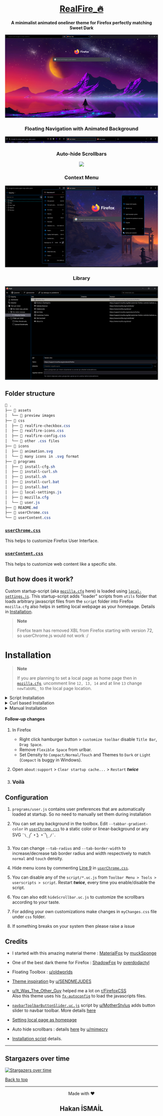 <div align="center">

  # [RealFire_🔥](https://github.com/Hakanbaban53/RealFire)
  **A minimalist animated oneliner theme for Firefox perfectly matching Sweet Dark**
</div>

<p align="center"><img src="./assets/preview.png"></p>

<h3 align="center">Floating Navigation with Animated Background</h3>
<p align="center"><img src="./assets/navbar.gif"></p>

<h3 align="center">Auto-hide Scrollbars</h3>
<p align="center"><img src="./assets/scrollbar.gif"></p>

<h3 align="center">Context Menu</h3>
<p align="center"><img src="./assets/context.png"></p>

<h3 align="center">Library</h3>
<p align="center"><img src="./assets/library.png"></p>

## Folder structure

```css
 .
├──  assets
│  └──  preview images
├──  css
│  ├──  realfire-checkbox.css
│  ├──  realfire-icons.css
│  ├──  realfire-config.css
│  └──  other .css files
├──  icons
│  ├──  animation.svg
│  └──  many icons in .svg format
├──  programs
│  ├──  install-cfg.sh
│  ├──  install-curl.sh
│  ├──  install.sh
│  ├──  install-curl.bat
│  ├──  install.bat
│  ├──  local-settings.js
│  ├──  mozilla.cfg
│  └──  user.js
├──  README.md
├──  userChrome.css
└──  userContent.css

```

### [`userChrome.css`](./userChrome.css)
This helps to customize Firefox User Interface.

### [`userContent.css`](./userContent.css)
This helps to customize web content like a specific site.


## **But how does it work?**
Custom startup-script (aka [`mozilla.cfg`](./programs/mozilla.cfg) here) is loaded using [`local-settings.js`](./programs/local-settings.js). This startup-script adds "loader" scripts from `utils` folder that loads arbitrary javascript files from the `script` folder into Firefox<br>
`mozilla.cfg` also helps in setting local webpage as your homepage. Details in [Installation](#Installation).

> **Note**
>
> Firefox team has removed XBL from Firefox starting with version 72, so userChrome.js would not work :/

# Installation

> **Note**
>
> If you are planning to set a local page as home page then in [`mozilla.cfg`](https://github.com/PROxZIMA/Sweet-Pop/blob/4ec550b7d7fb6a56d247385763a80a5da7efa2e0/programs/mozilla.cfg#L12-L14), uncomment line `12, 13, 14` and at line `13` change `newTabURL_` to the local page location.

<details><summary>Script Installation</summary>

1) Clone the repository and enter folder:

    ```console
    $ git clone https://github.com/Hakanbaban53/RealFire.git && cd RealFire
    ```

2) Run installation script

    This script will lookup default Firefox profile location and install the theme with default configurations.

    <details><summary>Linux/MacOS</summary><br>

    ```console
    $ ./programs/install.sh # Standard
    $ ./programs/install.sh -f ~/.var/app/org.mozilla.firefox/.mozilla/firefox # Flatpak
    ```
    </details>

   <details><summary>Windows</summary><br>

    ```powershell
    > programs\install.bat REM Standard
    > programs\install.bat -e -b "C:\Program Files (x86)\Mozilla Firefox" REM Disable fx-autoconfig and Custom binary folder
    ```
    </details>

    #### Script options
    - `-b <binary_folder>` *optional*
        - Set custom Firefox binary folder path, for example `/usr/lib32/firefox`
        - Default: Auto detects in linux. `C:\Program Files\Mozilla Firefox` in windows

    - `-f <firefox_folder>` *optional*
        - Set custom Firefox folder path, for example `~/.mozilla/icecat/`
        - Default: `~/.mozilla/firefox/` in linux. `%APPDATA%\Mozilla\Firefox` in windows

    - `-p <profile_name>` *optional*
        - Set custom profile name, for example `4htgy4pu.app`
        - Default: Profile folder name found in `profiles.ini` at ->
        ```
        [Install4F96D1932A9F858E]
        Default=1yrah0xg.default-release
        Locked=1
        ```

    - `-e` *optional*
        - Install [`fx-autoconfig`](https://github.com/MrOtherGuy/fx-autoconfig)
        - Runs sudo to copy `mozilla.cfg` and `local-settings.js` to Application Binary folder
        - Default: True

    - `-h` *optional*
        - Shows help message with flags info
</details>

<details><summary>Curl based Installation</summary>

- You can also install this theme with one command:

    <details><summary>Linux/MacOS</summary><br>

    ```console
    $ curl -s -o- https://raw.githubusercontent.com/Hakanbaban53/RealFire/master/programs/install-curl.sh | bash # Standard
    $ curl -s -o- https://raw.githubusercontent.com/Hakanbaban53/RealFire/master/programs/install-curl.sh | bash -s -- -f ~/.var/app/org.mozilla.firefox/.mozilla/firefox # Flatpak
    ```
    </details>

   <details><summary>Windows</summary><br>

    ```powershell
    > curl -sL "https://raw.githubusercontent.com/Hakanbaban53/RealFire/master/programs/install-curl.bat" > %TEMP%\install-curl.bat && %TEMP%\install-curl.bat REM Standard
    > curl -sL "https://raw.githubusercontent.com/Hakanbaban53/RealFire/master/programs/install-curl.bat" > %TEMP%\install-curl.bat && %TEMP%\install-curl.bat -b "C:\Program Files (x86)\Mozilla Firefox" REM Custom binary folder

    ```
    </details>

    This will download the master branch and run the installation script.
    `mozilla.cfg` can be configured after complete installation
</details>

<details><summary>Manual Installation</summary>

1) Open `about:support` in new tab and click `Open Directory` near `Profile Directory`.

2) Open this directory in terminal and clone the repository

    Note: If you already have a `chrome` folder under `Profile Directory`, rename it to `chrome_bak` or anything else to preserve your old theme.

    ```console
    $ cd {Your profile directory}

    $ git clone https://github.com/Hakanbaban53/RealFire.git chrome

    $ cd chrome
    ```

3) Install `boot.jsm` file from [fx-autoconfig](https://github.com/MrOtherGuy/fx-autoconfig/tree/master/profile/chrome/utils) in the `chrome/utils` folder (make sure it matches above Folder Structure).

    ```console
    $ curl -sL "https://raw.githubusercontent.com/MrOtherGuy/fx-autoconfig/master/profile/chrome/utils/boot.jsm" > "utils/boot.jsm"
    ```

4) Move `user.js`, `mozilla.cfg` and `local-settings.js` to their destination.

    <details><summary>Linux</summary><br>

    - `about:support` > `Application Binary` > `{Installation folder}firefox-bin`<br>
    Generally `Installation folder` is `/usr/lib/firefox/`

    ```console
    $ ln -s "`pwd`/programs/user.js" ../user.js

    $ cp ./programs/mozilla.cfg /usr/lib/firefox/

    $ cp ./programs/local-settings.js /usr/lib/firefox/defaults/pref/
    ```
    </details>

   <details><summary>MacOS</summary><br>

    - `about:support` > `Application Binary` > `{Installation folder}firefox`<br>
    Generally `Installation folder` is `/Applications/Firefox.app/Contents/MacOS/` (`Firefox Nightly` for Nightly version)

      For `MacOS`, our destination folder is `/Applications/Firefox.app/Contents/Resources/`

    ```console
    $ ln -s "`pwd`/programs/user.js" ../user.js

    $ cp ./programs/mozilla.cfg /Applications/Firefox.app/Contents/Resources/

    $ cp ./programs/local-settings.js /Applications/Firefox.app/Contents/Resources/defaults/pref/
    ```
    </details>

    <details><summary>Windows</summary><br>

    - `about:support` > `Application Binary` > `{Installation folder}firefox.exe`<br>
    Generally `Installation folder` is `C:\Program Files\Mozilla Firefox\`

    ```powershell
    > mklink ..\user.js "%cd%\programs\user.js"

    > copy .\programs\mozilla.cfg "C:\Program Files\Mozilla Firefox\"

    > copy .\programs\local-settings.js "C:\Program Files\Mozilla Firefox\defaults\pref\"
    ```
    </details>

5) Download [`navbarToolbarButtonSlider.uc.js`](https://github.com/aminomancer/uc.css.js/blob/master/JS/navbarToolbarButtonSlider.uc.js) and place it in `script` folder along with `hideScrollbar.uc.js`.

    ```console
    $ curl -sL "https://raw.githubusercontent.com/aminomancer/uc.css.js/master/JS/navbarToolbarButtonSlider.uc.js" > "script/navbarToolbarButtonSlider.uc.js"
    ```

</details>

#### Follow-up changes
1) In Firefox
    - Right click hamburger button > `customize toolbar` disable `Title Bar`, `Drag Space`.
    - Remove `Flexible Space` from urlbar.
    - Set Density to `Compact/Normal/Touch` and Themes to `Dark` or `Light` (`Compact` is buggy in Windows).

2) Open `about:support` > `Clear startup cache...` > `Restart` ***twice***

3) ### **Voilà**

## Configuration
1) `programs/user.js` contains user preferences that are automatically loaded at startup. So no need to manually set them during installation

2) You can set any background in the toolbox. Edit `--tabbar-gradient-color` in [`userChrome.css`](./userChrome.css) to a static color or linear-background or any SVG `¯\_༼ •́ ͜ʖ •̀ ༽_/¯`.

3) You can change `--tab-radius` and `--tab-border-width` to increase/decrease tab border radius and width respectively to match `normal` and `touch` density.

4) Hide menu icons by commenting [Line 9](https://github.com/Hakanbaban53/RealFire/blob/master/userChrome.css#L9) in [`userChrome.css`](./userChrome.css).

5) You can disable any of the `script/*.uc.js` from `Toolbar Menu > Tools > userscripts > script`. Restart ***twice***, every time you enable/disable the script.

6) You can also edit `hideScrollbar.uc.js` to customize the scrollbars according to your taste.

7) For adding your own customizations make changes in `myChanges.css` file under `css` folder.

8) If something breaks on your system then please raise a issue


## Credits
- I started with this amazing material theme : [MaterialFox](https://github.com/muckSponge/MaterialFox) by [muckSponge](https://github.com/muckSponge)

- One of the best dark theme for Firefox : [ShadowFox](https://overdodactyl.github.io/ShadowFox) by [overdodactyl](https://github.com/overdodactyl)

- Floating Toolbox : [u/oldworlds](https://www.reddit.com/r/FirefoxCSS/comments/koa71w/minimalfox_a_compact_and_minimal_theme/)

- [Theme inspiration](https://www.reddit.com/r/FirefoxCSS/comments/ci7i69/another_oneline_theme/) by [u/SENDMEJUDES](https://www.reddit.com/user/SENDMEJUDES/)

- [u/It_Was_The_Other_Guy](https://www.reddit.com/user/It_Was_The_Other_Guy) helped me a lot on [r/FirefoxCSS](https://www.reddit.com/r/FirefoxCSS/)<br>
Also this theme uses his [`fx-autoconfig`](https://github.com/MrOtherGuy/fx-autoconfig) to load the javascripts files.

- [`navbarToolbarButtonSlider.uc.js`](https://github.com/aminomancer/uc.css.js#navbar-toolbar-button-slider) script by [u/MotherStylus](https://www.reddit.com/user/MotherStylus) adds button slider to navbar toolbar. More details [here](https://www.reddit.com/r/FirefoxCSS/comments/n9asta/addons_width_changes_to_a_fixed_value_when_placed/)

- [Setting local page as homepage](https://www.reddit.com/r/firefox/comments/ge86z4/newtab_page_to_local_file_firefox_76_redux/)

- Auto hide scrollbars : details [here](https://www.reddit.com/r/FirefoxCSS/comments/jptrf8/is_it_still_possible_to_autohide_and_show/) by [u/mimecry](https://www.reddit.com/user/mimecry/)


- [Installation script](https://github.com/rafaelmardojai/firefox-gnome-theme) details.
___

## Stargazers over time

[![Stargazers over time](https://starchart.cc/Hakanbaban53/RealFire.svg)](https://starchart.cc/Hakanbaban53/RealFire)

[Back to top](#RealFire_🔥)
___
<p align="center">Made with ❤️</p>
<h2 align="center">Hakan İSMAİL</h2>
